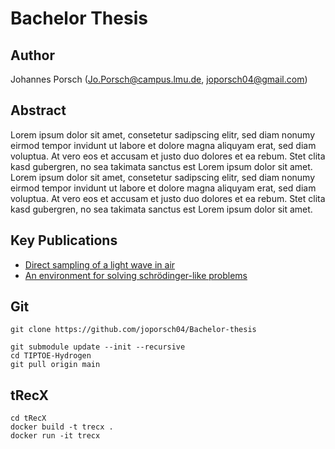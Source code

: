 # Bachelor Thesis

## Author
Johannes Porsch (Jo.Porsch@campus.lmu.de, joporsch04@gmail.com)

## Abstract
Lorem ipsum dolor sit amet, consetetur sadipscing elitr, sed diam nonumy eirmod tempor invidunt ut labore et dolore magna aliquyam erat, sed diam voluptua. At vero eos et accusam et justo duo dolores et ea rebum. Stet clita kasd gubergren, no sea takimata sanctus est Lorem ipsum dolor sit amet. Lorem ipsum dolor sit amet, consetetur sadipscing elitr, sed diam nonumy eirmod tempor invidunt ut labore et dolore magna aliquyam erat, sed diam voluptua. At vero eos et accusam et justo duo dolores et ea rebum. Stet clita kasd gubergren, no sea takimata sanctus est Lorem ipsum dolor sit amet.

## Key Publications
- [Direct sampling of a light wave in air](https://doi.org/10.1364/OPTICA.5.000402)
- [An environment for solving schrödinger-like problems](https://gitlab.physik.uni-muenchen.de/AG-Scrinzi/tRecX)

## Git
```
git clone https://github.com/joporsch04/Bachelor-thesis
```
<!-- The folder TIPTOE-Hydrogen was created during a research assistant position at MPQ during summer 2024 and not part of this thesis. It is a git submodule and can be cloned with: -->
```
git submodule update --init --recursive
cd TIPTOE-Hydrogen
git pull origin main
```

## tRecX
<!-- For the installation of tRecX, please visit this [link](https://gitlab.physik.uni-muenchen.de/AG-Scrinzi/tRecX). For simple testing I recommend using [Docker](https://www.docker.com/). The `dockerfile` can be found in the folder tRecX: -->
```
cd tRecX
docker build -t trecx .
docker run -it trecx
```
<!-- If you choose to use a VM, pay attention to the Linux version. In some distributions libatlas-base-dev and libboost-all-dev are not compatible. In any case, the `dockerfile` (Ubuntu 22.04) works fine. 

## Max Planck Institute of Quantum Optics (MPQ)
For more information about the institute, please visit the official website:
[MPQ Homepage](https://www.mpq.mpg.de) -->
